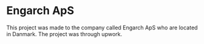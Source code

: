 # Engarch ApS

This project was made to the company called Engarch ApS who are located in Danmark. The project was through upwork.

